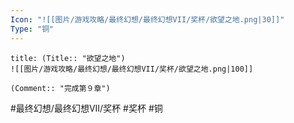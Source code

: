 ```yaml
---
Icon: "![[图片/游戏攻略/最终幻想/最终幻想VII/奖杯/欲望之地.png|30]]"
Type: "铜"
---
```

```ad-common-bronze-trophy
title: (Title:: "欲望之地")
![[图片/游戏攻略/最终幻想/最终幻想VII/奖杯/欲望之地.png|100]]

(Comment:: "完成第９章")
```

#最终幻想/最终幻想VII/奖杯 #奖杯 #铜
